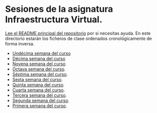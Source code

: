 # Sesiones de la asignatura Infraestructura Virtual.

[Lee el README principal del repositorio](../README.md) por si
necesitas ayuda. En este directorio estarán los ficheros de clase
ordenados cronológicamente de forma inversa.

* [Undécima semana del curso](semana-11.md)
* [Décima semana del curso](semana-10.md)
* [Novena semana del curso](semana-09.md)
* [Octava semana del curso](semana-08.md).
* [Séptima semana del curso](semana-07.md).
* [Sexta semana del curso](semana-06.md).
* [Quinta semana del curso](semana-05.md).
* [Cuarta semana del curso](semana-04.md).
* [Tercera semana del curso](semana-03.md).
* [Segunda semana del curso](semana-02.md).
* [Primera semana del curso](semana-01.md).
